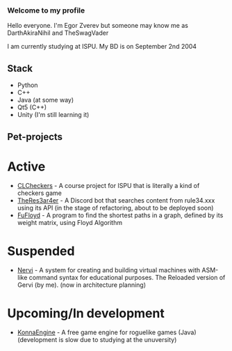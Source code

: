 ### Welcome to my profile
Hello everyone. I'm Egor Zverev but someone may know me as DarthAkiraNihil and TheSwagVader

I am currently studying at ISPU. My BD is on September 2nd 2004

## Stack
* Python
* C++
* Java (at some way)
* Qt5 (C++)
* Unity (I'm still learning it)

## Pet-projects

# Active
* [CLCheckers](https://github.com/DarthAkiraNihil/CLCheckers) - A course project for ISPU that is literally a kind of checkers game
* [TheRes3ar4er](https://github.com/DarthAkiraNihil/TheRes3ar4er) - A Discord bot that searches content from rule34.xxx using its API (in the stage of refactoring, about to be deployed soon)
* [FuFloyd](https://github.com/DarthAkiraNihil/FuFloyd) - A program to find the shortest paths in a graph, defined by its weight matrix, using Floyd Algorithm
# Suspended
* [Nervi](https://github.com/DarthAkiraNihil/Nervi) - A system for creating and building virtual machines with ASM-like command syntax for educational purposes. The Reloaded version of Gervi (by me). (now in architecture planning)

# Upcoming/In development
* [KonnaEngine](https://github.com/DarthAkiraNihil/KonnaEngine) - A free game engine for roguelike games (Java) (development is slow due to studying at the unuversity)
